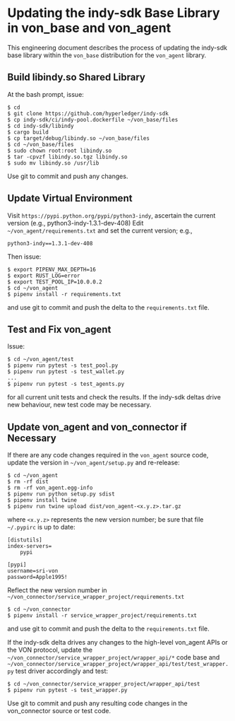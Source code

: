 # Updating the indy-sdk Base Library in von_base and von_agent
This engineering document describes the process of updating the indy-sdk base library within the `von_base` distribution for the `von_agent` library.

## Build libindy.so Shared Library
At the bash prompt, issue:
```
$ cd
$ git clone https://github.com/hyperledger/indy-sdk
$ cp indy-sdk/ci/indy-pool.dockerfile ~/von_base/files
$ cd indy-sdk/libindy
$ cargo build
$ cp target/debug/libindy.so ~/von_base/files
$ cd ~/von_base/files
$ sudo chown root:root libindy.so
$ tar -cpvzf libindy.so.tgz libindy.so
$ sudo mv libindy.so /usr/lib
```
Use git to commit and push any changes.

## Update Virtual Environment
Visit `https://pypi.python.org/pypi/python3-indy`, ascertain the current version (e.g., python3-indy-1.3.1-dev-408)
Edit `~/von_agent/requirements.txt` and set the current version; e.g.,
```
python3-indy==1.3.1-dev-408
```

Then issue:
```
$ export PIPENV_MAX_DEPTH=16
$ export RUST_LOG=error
$ export TEST_POOL_IP=10.0.0.2
$ cd ~/von_agent
$ pipenv install -r requirements.txt
```
and use git to commit and push the delta to the `requirements.txt` file.

## Test and Fix von_agent
Issue:
```
$ cd ~/von_agent/test
$ pipenv run pytest -s test_pool.py
$ pipenv run pytest -s test_wallet.py
...
$ pipenv run pytest -s test_agents.py
```
for all current unit tests and check the results. If the indy-sdk deltas drive new behaviour, new test code may be necessary.

## Update von_agent and von_connector if Necessary
If there are any code changes required in the `von_agent` source code, update the version in `~/von_agent/setup.py` and re-release:
```
$ cd ~/von_agent
$ rm -rf dist
$ rm -rf von_agent.egg-info
$ pipenv run python setup.py sdist
$ pipenv install twine
$ pipenv run twine upload dist/von_agent-<x.y.z>.tar.gz
```
where `<x.y.z>` represents the new version number; be sure that file `~/.pypirc` is up to date:
```
[distutils]
index-servers=
    pypi

[pypi]
username=sri-von
password=Apple1995!
```

Reflect the new version number in `~/von_connector/service_wrapper_project/requirements.txt`
```
$ cd ~/von_connector
$ pipenv install -r service_wrapper_project/requirements.txt
```
and use git to commit and push the delta to the `requirements.txt` file.

If the indy-sdk delta drives any changes to the high-level von_agent APIs or the VON protocol, update the `~/von_connector/service_wrapper_project/wrapper_api/*` code base and `~/von_connector/service_wrapper_project/wrapper_api/test/test_wrapper.py` test driver accordingly and test:
```
$ cd ~/von_connector/service_wrapper_project/wrapper_api/test
$ pipenv run pytest -s test_wrapper.py
```
Use git to commit and push any resulting code changes in the von_connector source or test code.
